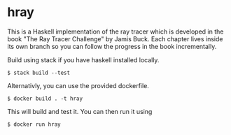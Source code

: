 # hray

This is a Haskell implementation of the ray tracer which is developed in the book "The Ray Tracer Challenge" by Jamis Buck. Each chapter lives inside its own branch so you can follow the progress in the book incrementally. 


Build using stack if you have haskell installed locally. 

``` $ stack build --test ```

Alternativly, you can use the provided dockerfile. 

``` $ docker build . -t hray ```

This will build and test it.  You can then run it using

``` $ docker run hray ```
